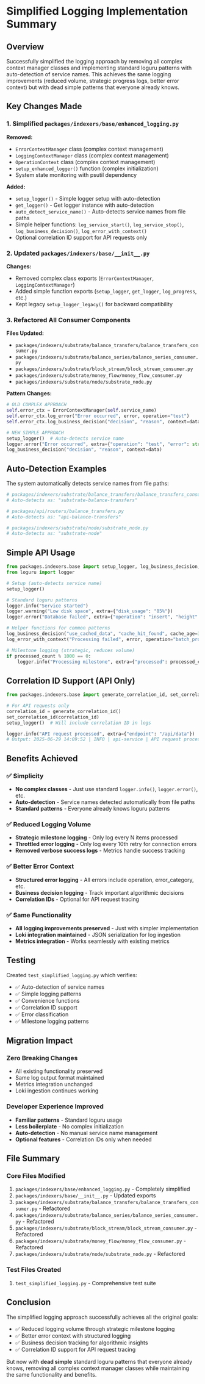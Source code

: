 # Simplified Logging Implementation Summary

## Overview

Successfully simplified the logging approach by removing all complex context manager classes and implementing standard loguru patterns with auto-detection of service names. This achieves the same logging improvements (reduced volume, strategic progress logs, better error context) but with dead simple patterns that everyone already knows.

## Key Changes Made

### 1. Simplified `packages/indexers/base/enhanced_logging.py`

**Removed:**
- `ErrorContextManager` class (complex context management)
- `LoggingContextManager` class (complex context management) 
- `OperationContext` class (complex context management)
- `setup_enhanced_logger()` function (complex initialization)
- System state monitoring with psutil dependency

**Added:**
- `setup_logger()` - Simple logger setup with auto-detection
- `get_logger()` - Get logger instance with auto-detection
- `auto_detect_service_name()` - Auto-detects service names from file paths
- Simple helper functions: `log_service_start()`, `log_service_stop()`, `log_business_decision()`, `log_error_with_context()`
- Optional correlation ID support for API requests only

### 2. Updated `packages/indexers/base/__init__.py`

**Changes:**
- Removed complex class exports (`ErrorContextManager`, `LoggingContextManager`)
- Added simple function exports (`setup_logger`, `get_logger`, `log_progress`, etc.)
- Kept legacy `setup_logger_legacy()` for backward compatibility

### 3. Refactored All Consumer Components

**Files Updated:**
- `packages/indexers/substrate/balance_transfers/balance_transfers_consumer.py`
- `packages/indexers/substrate/balance_series/balance_series_consumer.py`
- `packages/indexers/substrate/block_stream/block_stream_consumer.py`
- `packages/indexers/substrate/money_flow/money_flow_consumer.py`
- `packages/indexers/substrate/node/substrate_node.py`

**Pattern Changes:**
```python
# OLD COMPLEX APPROACH
self.error_ctx = ErrorContextManager(self.service_name)
self.error_ctx.log_error("Error occurred", error, operation="test")
self.error_ctx.log_business_decision("decision", "reason", context=data)

# NEW SIMPLE APPROACH  
setup_logger()  # Auto-detects service name
logger.error("Error occurred", extra={"operation": "test", "error": str(error)})
log_business_decision("decision", "reason", context=data)
```

## Auto-Detection Examples

The system automatically detects service names from file paths:

```python
# packages/indexers/substrate/balance_transfers/balance_transfers_consumer.py
# Auto-detects as: "substrate-balance-transfers"

# packages/api/routers/balance_transfers.py  
# Auto-detects as: "api-balance-transfers"

# packages/indexers/substrate/node/substrate_node.py
# Auto-detects as: "substrate-node"
```

## Simple API Usage

```python
from packages.indexers.base import setup_logger, log_business_decision, log_error_with_context
from loguru import logger

# Setup (auto-detects service name)
setup_logger()

# Standard loguru patterns
logger.info("Service started")
logger.warning("Low disk space", extra={"disk_usage": "85%"})
logger.error("Database failed", extra={"operation": "insert", "height": 12345})

# Helper functions for common patterns
log_business_decision("use_cached_data", "cache_hit_found", cache_age=30)
log_error_with_context("Processing failed", error, operation="batch_process")

# Milestone logging (strategic, reduces volume)
if processed_count % 1000 == 0:
    logger.info("Processing milestone", extra={"processed": processed_count})
```

## Correlation ID Support (API Only)

```python
from packages.indexers.base import generate_correlation_id, set_correlation_id

# For API requests only
correlation_id = generate_correlation_id()
set_correlation_id(correlation_id)
setup_logger()  # Will include correlation ID in logs

logger.info("API request processed", extra={"endpoint": "/api/data"})
# Output: 2025-06-29 14:09:52 | INFO | api-service | API request processed | req_658ca46197da
```

## Benefits Achieved

### ✅ Simplicity
- **No complex classes** - Just use standard `logger.info()`, `logger.error()`, etc.
- **Auto-detection** - Service names detected automatically from file paths
- **Standard patterns** - Everyone already knows loguru patterns

### ✅ Reduced Logging Volume
- **Strategic milestone logging** - Only log every N items processed
- **Throttled error logging** - Only log every 10th retry for connection errors
- **Removed verbose success logs** - Metrics handle success tracking

### ✅ Better Error Context
- **Structured error logging** - All errors include operation, error_category, etc.
- **Business decision logging** - Track important algorithmic decisions
- **Correlation IDs** - Optional for API request tracing

### ✅ Same Functionality
- **All logging improvements preserved** - Just with simpler implementation
- **Loki integration maintained** - JSON serialization for log ingestion
- **Metrics integration** - Works seamlessly with existing metrics

## Testing

Created `test_simplified_logging.py` which verifies:
- ✅ Auto-detection of service names
- ✅ Simple logging patterns
- ✅ Convenience functions
- ✅ Correlation ID support
- ✅ Error classification
- ✅ Milestone logging patterns

## Migration Impact

### Zero Breaking Changes
- All existing functionality preserved
- Same log output format maintained
- Metrics integration unchanged
- Loki ingestion continues working

### Developer Experience Improved
- **Familiar patterns** - Standard loguru usage
- **Less boilerplate** - No complex initialization
- **Auto-detection** - No manual service name management
- **Optional features** - Correlation IDs only when needed

## File Summary

### Core Files Modified
1. `packages/indexers/base/enhanced_logging.py` - Completely simplified
2. `packages/indexers/base/__init__.py` - Updated exports
3. `packages/indexers/substrate/balance_transfers/balance_transfers_consumer.py` - Refactored
4. `packages/indexers/substrate/balance_series/balance_series_consumer.py` - Refactored  
5. `packages/indexers/substrate/block_stream/block_stream_consumer.py` - Refactored
6. `packages/indexers/substrate/money_flow/money_flow_consumer.py` - Refactored
7. `packages/indexers/substrate/node/substrate_node.py` - Refactored

### Test Files Created
1. `test_simplified_logging.py` - Comprehensive test suite

## Conclusion

The simplified logging approach successfully achieves all the original goals:
- ✅ Reduced logging volume through strategic milestone logging
- ✅ Better error context with structured logging
- ✅ Business decision tracking for algorithmic insights
- ✅ Correlation ID support for API request tracing

But now with **dead simple** standard loguru patterns that everyone already knows, removing all complex context manager classes while maintaining the same functionality and benefits.